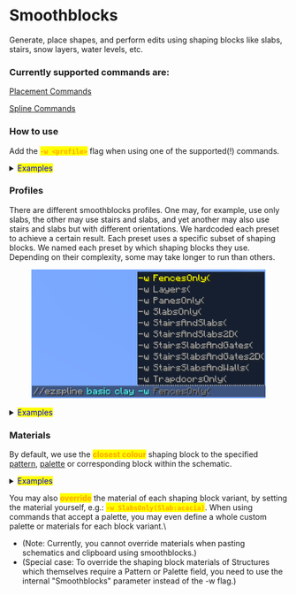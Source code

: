 # Smoothblocks

Generate, place shapes, and perform edits using shaping blocks like slabs, stairs, snow layers, water levels, etc.

### Currently supported commands are:

[Placement Commands](../commands/placement/)

[Spline Commands](../commands/spline/)

### How to use

Add the <mark style="color:orange;">**`-w <profile>`**</mark> flag when using one of the supported(!) commands.

<details>

<summary><mark style="color:blue;">Examples</mark></summary>

Comparing generating a noise spline with and without the SlabsOnly profile.

* `//ezspline noise ##grayscale 20`

- `//ezspline noise ##grayscale 20`` `<mark style="color:orange;">**`-w SlabsOnly`**</mark>

![](../.gitbook/assets/Smoothblocks_example3.gif)



Comparing pasting a rotated mushroom schematic with and without the SlabsOnly profile.

* `//ezplace Clipboard Aim`
* `//ezplace Clipboard Aim`` `<mark style="color:orange;">**`-w SlabsOnly`**</mark>

![](../.gitbook/assets/Smoothblocks_example5.gif)

</details>

### Profiles

There are different smoothblocks profiles. One may, for example, use only slabs, the other may use stairs and slabs, and yet another may also use stairs and slabs but with different orientations. We hardcoded each preset to achieve a certain result. Each preset uses a specific subset of shaping blocks. We named each preset by which shaping blocks they use. Depending on their complexity, some may take longer to run than others.

<figure><img src="../.gitbook/assets/Smoothblocks_example6.png" alt=""><figcaption></figcaption></figure>

<details>

<summary><mark style="color:blue;">Examples</mark></summary>

Comparing <mark style="color:blue;">**`//ezspline 3d ch smooth_sandstone -w <profile>`**</mark>

No smoothblocks\
![](../.gitbook/assets/Smoothblocks_example11.png)\


-w Slabs\
![](../.gitbook/assets/Smoothblocks_example10.png)\


-w SlabsAndStairs\
![](../.gitbook/assets/Smoothblocks_example9.png)\


-w SlabsAndStairs2D\
![](../.gitbook/assets/Smoothblocks_example8.png)\


-w Layers\
![](../.gitbook/assets/Smoothblocks_example7.png)

</details>

### Materials

By default, we use the <mark style="color:orange;">**closest colour**</mark> shaping block to the specified [pattern](https://worldedit.enginehub.org/en/latest/usage/general/patterns/), [palette](../palettes/palettes-explained.md) or corresponding block within the schematic.

<details>

<summary><mark style="color:blue;">Examples</mark></summary>

If you generate a [Structure](../commands/placement/available-structures.md) (e.g. an [Icosphere](../commands/placement/available-structures.md#icosphere-ic)) using the pattern <mark style="color:blue;">**`clay`**</mark> using the <mark style="color:blue;">**`SlabsOnly`**</mark> smoothblocks profile. Then, since there is no clay slab, it will use the slab variant that is **closest in colour** (determined using the default minecraft textures), which for clay would be a stone slab.

![](../.gitbook/assets/Smoothblocks_example1.png)\


Another example: ezEdits determined\
\- `deepslate_tile_slab` as the closest slab to `gray_concrete`\
\- `smooth_quartz_slab` as the closest slab to `white_wool`\
(The original schematic does not contain `deepslate_tile` or `smooth_quartz`)

![](../.gitbook/assets/Smoothblocks_example12.png)

</details>

You may also <mark style="color:orange;">**override**</mark> the material of each shaping block variant, by setting the material yourself, e.g.: <mark style="color:orange;">**`-w SlabsOnly(Slab:acacia)`**</mark>. When using commands that accept a palette, you may even define a whole custom palette or materials for each block variant.\


* (Note: Currently, you cannot override materials when pasting schematics and clipboard using smoothblocks.)
* (Special case: To override the shaping block materials of Structures which themselves require a Pattern or Palette field, you need to use the internal "Smoothblocks" parameter instead of the -w flag.)
